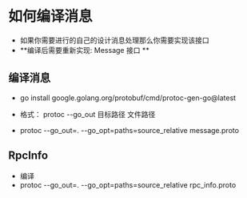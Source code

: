 # 如何编译消息
- 如果你需要进行的自己的设计消息处理那么你需要实现该接口
- **编译后需要重新实现: Message 接口 **

## 编译消息
- go install google.golang.org/protobuf/cmd/protoc-gen-go@latest

-  格式： protoc --go_out 目标路径 文件路径
- protoc --go_out=. --go_opt=paths=source_relative message.proto


## RpcInfo
- 编译
- protoc --go_out=. --go_opt=paths=source_relative rpc_info.proto